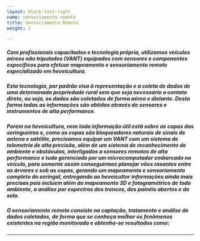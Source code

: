 ```yaml
---
layout: block-list-right
name: sensoriamento-remoto
title: Sensoriamento Remoto
weight: 2

---
```

##### Com profissionais capacitados e tecnologia própria, utilizamos veículos aéreos não tripulados (VANT) equipados com sensores e componentes específicos para efetuar mapeamento e sensoriamento remoto especializado em heveicultura.

##### Esta tecnologia, por padrão visa à representação e a coleta de dados de uma determinada propriedade rural sem que seja necessário o contato direto, ou seja, os dados são coletados de forma aérea e distante. Desta forma todas as informações são obtidas através de sensores e instrumentos de alta performance.

##### Porém na heveicultura, nem toda informação útil está sobre as copas das seringueiras e, como as copas são bloqueadores naturais de sinais de antena e satélite, precisamos equipar um VANT com um sistema de telemetria de alta precisão, além de um sistema de reconhecimento de ambiente e obstáculos, interligados a sensores remotos de alta performance e tudo gerenciado por um microcomputador embarcado no veículo, para somente assim conseguirmos planejar vôos rasantes entre as árvores e sob as copas, gerando um mapeamento e sensoriamento completo do seringal, entregando ao heveicultor informações ainda mais precisas pois incluem além do mapeamento 3D e fotogramétrico de todo ambiente, a análise por espectros dos troncos, dos painéis abertos e do solo.

##### O sensoriamento remoto consiste na captação, tratamento e análise de dados coletados, de forma que se conheça melhor os fenômenos existentes na região monitorada e obtenha-se resultados como:

***